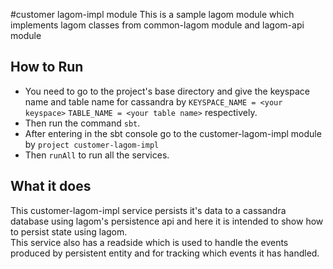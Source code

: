 #customer lagom-impl module
This is a sample lagom module which implements lagom classes from common-lagom module and lagom-api module

## How to Run
* You need to go to the project's base directory and give the keyspace name and table name for cassandra by `KEYSPACE_NAME = <your keyspace>` `TABLE_NAME = <your table name>` respectively.
*  Then run the command `sbt`.
* After entering in the sbt console go to the customer-lagom-impl module by `project customer-lagom-impl`
* Then `runAll` to run all the services.


## What it does 
This customer-lagom-impl service persists it's data to a cassandra database using lagom's persistence api and here it is intended to show how to persist state using lagom.  
This service also has a readside which is used to handle the events produced by persistent entity and for tracking which events it has handled.
